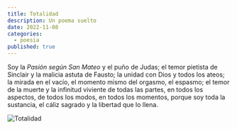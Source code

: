 ```yaml
---
title: Totalidad
description: Un poema suelto
date: 2022-11-08
categories:
  - poesia
published: true
---
```


<script>
    import Image from "$lib/components/custom/img.svelte";
</script>

Soy la _Pasión según San Mateo_
y el puño de Judas;
el temor pietista de Sinclair
y la malicia astuta de Fausto;
la unidad con Dios
y todos los ateos;
la mirada en el vacío,
el momento mismo del orgasmo,
el espasmo;
el temor de la muerte y
la infinitud viviente
de todas las partes,
en todos los aspectos,
de todos los modos,
en todos los momentos,
porque soy
toda la sustancia,
el cáliz sagrado
y la libertad que lo llena.

<Image src="https://miro.medium.com/v2/resize:fit:640/format:webp/1*Qo2EJ_czgxKJ4DfIeJYShw.jpeg" alt="Totalidad"/>
